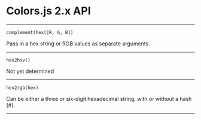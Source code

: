 # Colors.js 2.x API

---

`complement(hex[|R, G, B])`

Pass in a hex string or RGB values as separate arguments.

---

`hex2hsv()`

Not yet determined

---

`hex2rgb(hex)`

Can be either a three or six-digit hexadecimal string, with or without a hash (#).

---
